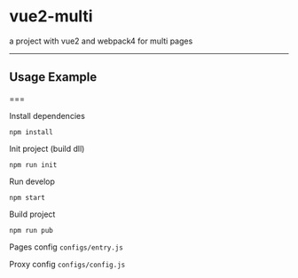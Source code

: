 vue2-multi
===
a project with vue2 and webpack4 for multi pages
***

## Usage Example
===

Install dependencies

    npm install

Init project (build dll)

    npm run init

Run develop

    npm start

Build project

    npm run pub

Pages config
`configs/entry.js`

Proxy config
`configs/config.js`
